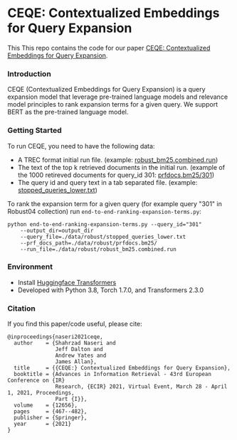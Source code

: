 # CEQE: Contextualized Embeddings for Query Expansion
This This repo contains the code for our paper [CEQE: Contextualized Embeddings for Query Expansion](https://arxiv.org/pdf/2103.05256.pdf).

### Introduction

CEQE (Contextualized Embeddings for Query Expansion) is a query expansion model that leverage pre-trained language models and relevance model principles to rank expansion terms for a given query. We support BERT as the pre-trained language model.

### Getting Started

To run CEQE, you need to have the following data:
- A TREC format initial run file. (example: [robust_bm25.combined.run](https://github.com/sherinaseri/ceqe-release/tree/main/data/robust))
- The text of the top k retrieved documents in the initial run. (example of the 1000 retireved documents for query_id 301: [prfdocs.bm25/301](https://github.com/sherinaseri/ceqe-release/tree/main/data/robust/prfdocs.bm25/301))
- The query id and query text in a tab separated file. (example: [stopped_queries_lower.txt](https://github.com/sherinaseri/ceqe-release/blob/main/data/robust/stopped_queries_lower.txt))

To rank the expansion term for a given query (for example query "301" in Robust04 collection) run `end-to-end-ranking-expansion-terms.py`:
```
python end-to-end-ranking-expansion-terms.py --query_id="301"  
    --output_dir=output_dir 
    --query_file=./data/robust/stopped_queries_lower.txt  
    --prf_docs_path=./data/robust/prfdocs.bm25/ 
    --run_file=./data/robust/robust_bm25.combined.run
```

### Environment
* Install [Huggingface Transformers](https://github.com/huggingface/transformers)
* Developed with Python 3.8, Torch 1.7.0, and Transformers 2.3.0

### Citation
If you find this paper/code useful, please cite:
```
@inproceedings{naseri2021ceqe,
  author    = {Shahrzad Naseri and
               Jeff Dalton and
               Andrew Yates and
               James Allan},
  title     = {{CEQE:} Contextualized Embeddings for Query Expansion},
  booktitle = {Advances in Information Retrieval - 43rd European Conference on {IR}
               Research, {ECIR} 2021, Virtual Event, March 28 - April 1, 2021, Proceedings,
               Part {I}},
  volume    = {12656},
  pages     = {467--482},
  publisher = {Springer},
  year      = {2021}
}
```
